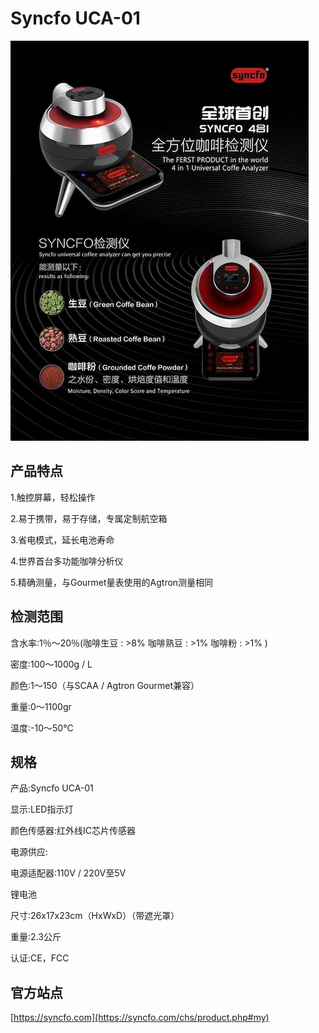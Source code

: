 # Syncfo UCA-01

![Image](res/IMG_1058.png)

## 产品特点

1.触控屏幕，轻松操作

2.易于携带，易于存储，专属定制航空箱

3.省电模式，延长电池寿命

4.世界首台多功能咖啡分析仪

5.精确测量，与Gourmet量表使用的Agtron测量相同

## 检测范围

含水率:1％〜20％(咖啡生豆 : >8%  咖啡熟豆 : >1%  咖啡粉 : >1% )

密度:100〜1000g / L

颜色:1〜150（与SCAA / Agtron Gourmet兼容）

重量:0〜1100gr

温度:-10〜50℃

## 规格

产品:Syncfo UCA-01

显示:LED指示灯

颜色传感器:红外线IC芯片传感器

电源供应:

电源适配器:110V / 220V至5V

锂电池

尺寸:26x17x23cm（HxWxD）（带遮光罩）

重量:2.3公斤

认证:CE，FCC

## 官方站点

[https://syncfo.com](https://syncfo.com/chs/product.php#my)
